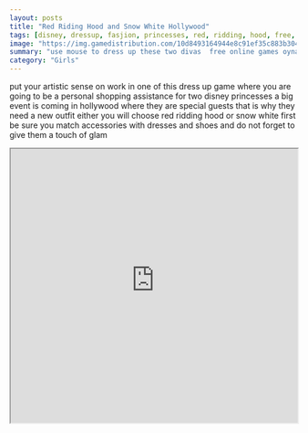 ```yaml
---
layout: posts
title: "Red Riding Hood and Snow White Hollywood"
tags: [disney, dressup, fasjion, princesses, red, ridding, hood, free, online, games, oyna, game, free, games, play, play, games]
image: "https://img.gamedistribution.com/10d8493164944e8c91ef35c883b3045c.jpg"
summary: "use mouse to dress up these two divas  free online games oyna game free games play play games"
category: "Girls"
---
```


put your artistic sense on work in one of this dress up game where you are going to be a personal shopping assistance for two disney princesses a big event is coming in hollywood where they are special guests that is why they need a new outfit either you will choose red ridding hood or snow white first be sure you match accessories with dresses and shoes and do not forget to give them a touch of glam

<iframe width="100%" height="480px;" src="https://flash.gamedistribution.com?game=10d8493164944e8c91ef35c883b3045c"></iframe>